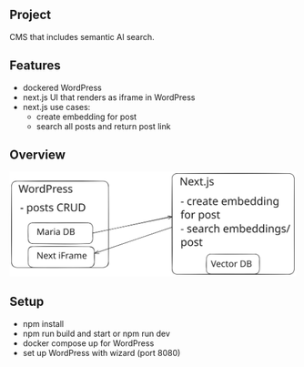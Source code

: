 ## Project

CMS that includes semantic AI search.

## Features

- dockered WordPress
- next.js UI that renders as iframe in WordPress
- next.js use cases:
  - create embedding for post
  - search all posts and return post link

## Overview

![Architecture Diagram](./docs/overview_search.svg)

## Setup

- npm install
- npm run build and start or npm run dev
- docker compose up for WordPress
- set up WordPress with wizard (port 8080)
